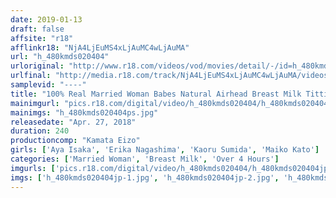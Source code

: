 ```yaml
---
date: 2019-01-13
draft: false
affsite: "r18"
afflinkr18: "NjA4LjEuMS4xLjAuMC4wLjAuMA"
url: "h_480kmds020404"
urloriginal: "http://www.r18.com/videos/vod/movies/detail/-/id=h_480kmds020404"
urlfinal: "http://media.r18.com/track/NjA4LjEuMS4xLjAuMC4wLjAuMA/videos/vod/movies/detail/-/id=h_480kmds020404"
samplevid: "----"
title: "100% Real Married Woman Babes Natural Airhead Breast Milk Titties Unleashed For Titty Sucking Sex 240 Minutes"
mainimgurl: "pics.r18.com/digital/video/h_480kmds020404/h_480kmds020404ps.jpg"
mainimgs: "h_480kmds020404ps.jpg"
releasedate: "Apr. 27, 2018"
duration: 240
productioncomp: "Kamata Eizo"
girls: ['Aya Isaka', 'Erika Nagashima', 'Kaoru Sumida', 'Maiko Kato']
categories: ['Married Woman', 'Breast Milk', 'Over 4 Hours']
imgurls: ['pics.r18.com/digital/video/h_480kmds020404/h_480kmds020404jp-1.jpg', 'pics.r18.com/digital/video/h_480kmds020404/h_480kmds020404jp-2.jpg', 'pics.r18.com/digital/video/h_480kmds020404/h_480kmds020404jp-3.jpg', 'pics.r18.com/digital/video/h_480kmds020404/h_480kmds020404jp-4.jpg', 'pics.r18.com/digital/video/h_480kmds020404/h_480kmds020404jp-5.jpg', 'pics.r18.com/digital/video/h_480kmds020404/h_480kmds020404jp-6.jpg', 'pics.r18.com/digital/video/h_480kmds020404/h_480kmds020404jp-7.jpg', 'pics.r18.com/digital/video/h_480kmds020404/h_480kmds020404jp-8.jpg', 'pics.r18.com/digital/video/h_480kmds020404/h_480kmds020404jp-9.jpg', 'pics.r18.com/digital/video/h_480kmds020404/h_480kmds020404jp-10.jpg', 'pics.r18.com/digital/video/h_480kmds020404/h_480kmds020404jp-11.jpg', 'pics.r18.com/digital/video/h_480kmds020404/h_480kmds020404jp-12.jpg', 'pics.r18.com/digital/video/h_480kmds020404/h_480kmds020404jp-13.jpg', 'pics.r18.com/digital/video/h_480kmds020404/h_480kmds020404jp-14.jpg', 'pics.r18.com/digital/video/h_480kmds020404/h_480kmds020404jp-15.jpg', 'pics.r18.com/digital/video/h_480kmds020404/h_480kmds020404jp-16.jpg', 'pics.r18.com/digital/video/h_480kmds020404/h_480kmds020404jp-17.jpg', 'pics.r18.com/digital/video/h_480kmds020404/h_480kmds020404jp-18.jpg', 'pics.r18.com/digital/video/h_480kmds020404/h_480kmds020404jp-19.jpg', 'pics.r18.com/digital/video/h_480kmds020404/h_480kmds020404jp-20.jpg']
imgs: ['h_480kmds020404jp-1.jpg', 'h_480kmds020404jp-2.jpg', 'h_480kmds020404jp-3.jpg', 'h_480kmds020404jp-4.jpg', 'h_480kmds020404jp-5.jpg', 'h_480kmds020404jp-6.jpg', 'h_480kmds020404jp-7.jpg', 'h_480kmds020404jp-8.jpg', 'h_480kmds020404jp-9.jpg', 'h_480kmds020404jp-10.jpg', 'h_480kmds020404jp-11.jpg', 'h_480kmds020404jp-12.jpg', 'h_480kmds020404jp-13.jpg', 'h_480kmds020404jp-14.jpg', 'h_480kmds020404jp-15.jpg', 'h_480kmds020404jp-16.jpg', 'h_480kmds020404jp-17.jpg', 'h_480kmds020404jp-18.jpg', 'h_480kmds020404jp-19.jpg', 'h_480kmds020404jp-20.jpg']
---
```

